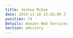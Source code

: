 ```yaml
---
title: Joshua McGee
date: 2019-11-18 15:26:00 Z
position: 74
Details: Amazon Web Services
Section: advisory
---
```


